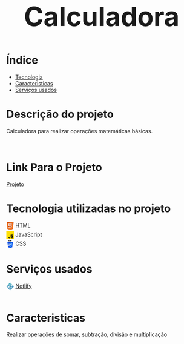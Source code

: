 <header style='text-align: center'>
    <h1 style= 'font-size: 70px'> Calculadora </h1>
</header>

<!-- ======================== -->
# Índice
<ul style='display: grid; '>
   <li><a href='#Tecnologia-utilizadas-no-projeto'>Tecnologia</a></li>
   <li><a href='#Caracteristicas'>Caracteristicas</a></li>
   <li><a href='#Serviços-usados'>Serviços usados</a></li>
</ul>

<!-- ======================== -->

# Descrição do projeto
<p>Calculadora para realizar operações matemáticas básicas.</p>
<br />

<!-- ======================== -->
# Link Para o Projeto
<a href='https://earnest-sprinkles-279e4d.netlify.app/'>Projeto</a>

<!-- ======================== -->
<div id='Tecnologia-utilizadas-no-projeto'></div>

# Tecnologia utilizadas no projeto
<ul style='padding: 0; ' >
    <li style='display: flex; list-style: none; gap: 4px'>
       <img style='height: 20px; text-align: center; margin-bottom: 4px' src='./img/html.png'></img>
        <a href='https://developer.mozilla.org/pt-BR/docs/Web/HTML'>HTML</a>
    </li>
    <li style='display: flex;  list-style: none; gap: 4px; margin-bottom: 4px'>
        <img style='height: 20px;' src='./img/js.png'></img>
        <a href='https://developer.mozilla.org/pt-BR/docs/Web/JavaScript'>JavaScript</a>
    </li>
    <li style='display: flex; list-style: none; gap: 4px; margin-bottom: 4px'>
        <img style='height: 20px; text-align: center' src='./img/css-3.png'></img>
        <a href='https://developer.mozilla.org/pt-BR/docs/Web/CSS'>CSS</a>
    </li>
</ul>

<!-- ======================== -->
<div id='Serviços-usados'></div>

# Serviços usados
<div style='display: flex; gap: 4px'>
    <img style='height: 20px; text-align: center' src='./img/netlify-icon.svg'></img>
    <a href='https://app.netlify.com/'>Netlify</a>
</div>
<br/>
<!-- ======================== -->
<div id='Caracteristicas'></div>

# Caracteristicas 
<p >Realizar operações de somar, subtração, divisão e multiplicação</p>

